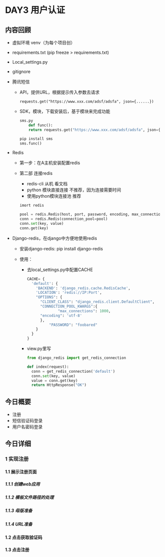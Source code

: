 # DAY3 用户认证

## 内容回顾

- 虚拟环境 venv（为每个项目创）

- requirements.txt (pip freeze > requirements.txt)

- Local_settings.py

- gitignore

- 腾讯短信

  - API，提供URL，根据提示传入参数去请求

    ```
    requests.get("https://www.xxx.com/adsf/adsfa", json={......})
    ```

  - SDK，模块，下载安装后，基于模块来完成功能

    ```python
    sms.py
    	def func():
        return requests.get("https://www.xxx.com/adsf/adsfa", json={......})
    ```

    ```python
    pip install sms
    sms.func()
    ```

- Redis

  - 第一步：在A主机安装配置redis

  - 第二部 连接redis

    - redis-cli 从机 看文档
    - python 模块直接连接  不推荐，因为连接需要时间
    - 使用python模块连接池 推荐

    ```python
    imort redis
    
    pool = redis.Redis(host, port, password, encoding, max_connections=1000)
    conn = redis.Redis(connection_pool=pool)
    conn.set(key, value)
    conn.get(key)
    ```

- Django-redis，在django中方便地使用redis

  - 安装django-redis: pip install django-redis

  - 使用：

    - 去local_settings.py中配置CACHE

      ```python
      CACHE= {
        'default': {
          'BACKEND': 'django_redis.cache.RedisCache',
          'LOCATION': 'redis://IP:Port',
          "OPTIONS": {
            "CLIENT_CLASS": "django_redis.client.DefaultClient",
            "CONNECTION_POOL_KWARGS":{
                    "max_connections": 1000,
            "encoding": 'utf-8'
            },
      			"PASSWORD": "foobared"
          }
        }
      }
      ```

    - view.py里写

      ```python
      from django_redis import get_redis_connection
      
      def index(request):
        conn = get_redis_connection('default')
        conn.set(key, value)
        value = conn.get(key)
        return HttpResponse("OK")
      ```

      

      

## 今日概要

- 注册
- 短信验证码登录
- 用户名密码登录

## 今日详细
### 1 实现注册
#### 1.1 展示注册页面
##### 1.1.1 创建web应用

##### 1.1.2 模板文件路径的处理

##### 1.1.3 母版准备

##### 1.1.4 URL准备

#### 1.2 点击获取验证码
#### 1.3 点击注册

